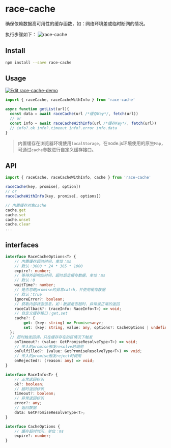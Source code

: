 # race-cache

确保依赖数据高可用性的缓存函数，如：网络环境差或临时断网的情况。

执行步骤如下：
![race-cache](https://images-cdn.shimo.im/Go5Nqi6uWM6Vivdo__thumbnail.png)

## Install

```sh
npm install --save race-cache
```

## Usage

[![Edit race-cache-demo](https://codesandbox.io/static/img/play-codesandbox.svg)](https://codesandbox.io/s/holy-rain-3lebf?fontsize=14&hidenavigation=1&theme=dark)

```ts
import { raceCache, raceCacheWithInfo } from 'race-cache'

async function getList(url){
  const data = await raceCache(url /*缓存Key*/, fetch(url))
  // or
  const info = await raceCacheWithInfo(url /*缓存Key*/, fetch(url))
  // info?.ok info?.timeout info?.error info.data
}
```

> 内置缓存在浏览器环境使用`localStorage`，在node.js环境使用的原生`Map`，可通过`cache`参数进行自定义缓存接口。

## API

```ts
import { raceCache, raceCacheWithInfo, cache } from 'race-cache'

raceCache(key, promise[, option])
// or
raceCacheWithInfo(key, promise[, options])

// 内置缓存对象cache
cache.get
cache.set
cache.unset
cache.clear
...
```

## interfaces 

```ts
interface RaceCacheOptions<T> {
	// 内置缓存超时时间，单位：ms
	// 默认：3600 * 24 * 365 * 1000
	expire?: number;
	// 等待外部响应时间，超时后走缓存数据，单位：ms
	// 默认：0
	waitTime?: number;
	// 是否忽略promise的异常catch，并使用缓存数据
	// 默认：true
	ignoreError?: boolean;
	// 获取内部状态信息，如：数据是否超时、异常或正常的返回
	raceCallback?: (raceInfo: RaceInfo<T>) => void;
	// 自定义缓存接口：get,set
	cache?: {
        get: (key: string) => Promise<any>;
        set: (key: string, value: any, options?: CacheOptions | undefined) => Promise<void>;
  };
  // 超时触发回调，只在缓存存在的区情况下触发
	onTimeout?: (value: GetPromiseResolveType<T>) => void;
	// 传入的promise触发resolve时调用
	onFulfilled?: (value: GetPromiseResolveType<T>) => void;
	// 传入的promise触发reject时调用
	onRejected?: (reason: any) => void;
}

interface RaceInfo<T> {
    // 正常返回标识
    ok?: boolean;
    // 超时返回标识
    timeout?: boolean;
    // 异常返回标识
    error?: any;
    // 返回数据
    data: GetPromiseResolveType<T>;
}

interface CacheOptions {
	// 缓存超时时间，单位：ms
	expire?: number;
}
```
